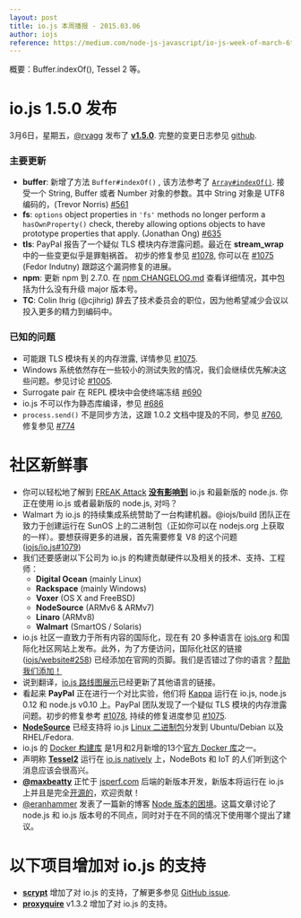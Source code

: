 ```yaml
---
layout: post
title: io.js 本周播报 - 2015.03.06
author: iojs
reference: https://medium.com/node-js-javascript/io-js-week-of-march-6th-2f9344688277
---
```


概要：Buffer.indexOf(), Tessel 2 等。

# io.js 1.5.0 发布

3月6日，星期五，[@rvagg](https://github.com/rvagg) 发布了 [**v1.5.0**](https://iojs.org/dist/latest/). 完整的变更日志参见 [github](https://github.com/iojs/iojs-cn/blob/gh-pages/CHANGELOG.md#2015-03-06-%E7%89%88%E6%9C%AC-150-rvagg).

### 主要更新

* **buffer**: 新增了方法 `Buffer#indexOf()` , 该方法参考了 [`Array#indexOf()`](https://developer.mozilla.org/en-US/docs/Web/JavaScript/Reference/Global_Objects/Array/indexOf). 接受一个 String, Buffer 或者 Number 对象的参数。其中 String 对象是 UTF8 编码的，(Trevor Norris) [#561](https://github.com/iojs/io.js/pull/561)
* **fs**: `options` object properties in `'fs'` methods no longer perform a `hasOwnProperty()` check, thereby allowing options objects to have prototype properties that apply. (Jonathan Ong) [#635](https://github.com/iojs/io.js/pull/635)
* **tls**: PayPal 报告了一个疑似 TLS 模块内存泄露问题。最近在 **stream_wrap** 中的一些变更似乎是罪魁祸首。 初步的修复参见 [#1078](https://github.com/iojs/io.js/pull/1078), 你可以在 [#1075](https://github.com/iojs/io.js/issues/1075) (Fedor Indutny) 跟踪这个漏洞修复的进展。
* **npm**: 更新 npm 到 2.7.0. 在 [npm CHANGELOG.md](https://github.com/npm/npm/blob/master/CHANGELOG.md#v270-2015-02-26) 查看详细情况，其中包括为什么没有升级 major 版本号。
* **TC**: Colin Ihrig (@cjihrig) 辞去了技术委员会的职位，因为他希望减少会议以投入更多的精力到编码中。

### 已知的问题

* 可能跟 TLS 模块有关的内存泄露, 详情参见 [#1075](https://github.com/iojs/io.js/issues/1075).
* Windows 系统依然存在一些较小的测试失败的情况，我们会继续优先解决这些问题。参见讨论 [#1005](https://github.com/iojs/io.js/issues/1005).
* Surrogate pair 在 REPL 模块中会使终端冻结 [#690](https://github.com/iojs/io.js/issues/690)
* io.js 不可以作为静态库编译，参见 [#686](https://github.com/iojs/io.js/issues/686)
* `process.send()` 不是同步方法，这跟 1.0.2 文档中提及的不同，参见 [#760](https://github.com/iojs/io.js/issues/760), 修复参见 [#774](https://github.com/iojs/io.js/issues/774)

# 社区新鲜事

* 你可以轻松地了解到 [FREAK Attack](https://freakattack.com/) [**没有影响到**](https://strongloop.com/strongblog/are-node-and-io-js-affected-by-the-freak-attack-openssl-vulnerability/) io.js 和最新版的 node.js. 你正在使用 io.js 或者最新版的 node.js, 对吗？
* Walmart 为 io.js 的持续集成系统赞助了一台构建机器。@iojs/build 团队正在致力于创建运行在 SunOS 上的二进制包（正如你可以在 nodejs.org 上获取的一样）。要想获得更多的进展，首先需要修复 V8 的这个问题 ([iojs/io.js#1079](https://github.com/iojs/io.js/pull/1079))
* 我们还要感谢以下公司为 io.js 的构建贡献硬件以及相关的技术、支持、工程师：
  * **Digital Ocean** (mainly Linux)
  * **Rackspace** (mainly Windows)
  * **Voxer** (OS X and FreeBSD)
  * **NodeSource** (ARMv6 & ARMv7)
  * **Linaro** (ARMv8)
  * **Walmart** (SmartOS / Solaris)
* io.js 社区一直致力于所有内容的国际化，现在有 20 多种语言在 [iojs.org](http://iojs.org) 和国际化社区网站上发布。此外，为了方便访问，国际化社区的链接 ([iojs/website#258](https://github.com/iojs/website/pull/258)) 已经添加在官网的页脚。我们是否错过了你的语言？[帮助我们添加！](https://github.com/iojs/website/blob/master/TRANSLATION.md)
* 说到翻译，[io.js 路线图展示](http://roadmap.iojs.org/)已经更新了其他语言的链接。
* 看起来 **PayPal** 正在进行一个对比实验，他们将 [Kappa](https://www.npmjs.com/package/kappa) 运行在 io.js, node.js 0.12 和 node.js v0.10 上。PayPal 团队发现了一个疑似 TLS 模块的内存泄露问题。初步的修复参考 [#1078](https://github.com/iojs/io.js/pull/1078), 持续的修复进度参见 [#1075](https://github.com/iojs/io.js/issues/1075).
* [**NodeSource**](http://nodesource.com) 已经支持将 io.js [Linux 二进制包](https://nodesource.com/blog/nodejs-v012-iojs-and-the-nodesource-linux-repositories)分发到 Ubuntu/Debian 以及 RHEL/Fedora.
* io.js 的 [Docker 构建库](https://registry.hub.docker.com/u/library/iojs/) 是1月和2月新增的13个[官方 Docker 库](http://blog.docker.com/2015/03/thirteen-new-official-repositories-added-in-january-and-february/)之一。
* 声明称 [**Tessel2**](http://blog.technical.io/post/112787427217/tessel-2-new-hardware-for-the-tessel-ecosystem) 运行在 [io.js natively](http://blog.technical.io/post/112888410737/moving-faster-with-io-js) 上，NodeBots 和 IoT 的人们听到这个消息应该会很高兴。
* [**@maxbeatty**](https://twitter.com/maxbeatty) 正忙于 [jsperf.com](http://jsperf.com/) 后端的新版本开发，新版本将运行在 io.js 上并且是完全[开源的](https://github.com/jsperf/jsperf.com)，欢迎贡献！
* [@eranhammer](https://twitter.com/eranhammer) 发表了一篇新的博客 [Node 版本的困境](http://hueniverse.com/2015/03/02/the-node-version-dilemma/)。这篇文章讨论了 node.js 和 io.js 版本号的不同点，同时对于在不同的情况下使用哪个提出了建议。


# 以下项目增加对 io.js 的支持

* **[scrypt](https://npmjs.com/scrypt)** 增加了对 io.js 的支持，了解更多参见 [GitHub issue](https://github.com/barrysteyn/node-scrypt/issues/39).
* **[proxyquire](https://github.com/thlorenz/proxyquire)** v1.3.2 增加了对 io.js 的支持。

